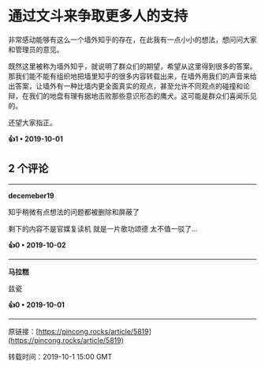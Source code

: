 # 通过文斗来争取更多人的支持 

非常感动能够有这么一个墙外知乎的存在，在此我有一点小小的想法，想问问大家和管理员的意见。

既然这里被称为墙外知乎，就说明了群众们的期望，希望从这里得到很多的答案。那我们能不能有组织地把墙里知乎的很多内容转载出来，在墙外用我们的声音来给出答案，让墙外有一种比墙内更全面真实的观点，甚至允许不同观点的碰撞和论辩，在我们的地盘有理有据地击败那些意识形态的鹰犬。这可能是群众们喜闻乐见的。

还望大家指正。

**👍1 • 2019-10-01**

## 2 个评论

---
**decemeber19**

知乎稍微有点想法的问题都被删除和屏蔽了

剩下的内容不是官媒复读机 就是一片歌功颂德 太不值一驳了... 

**👍0 • 2019-10-02**

---
**马拉糕**

兹瓷 

**👍0 • 2019-10-01**

---
原链接：[https://pincong.rocks/article/5819](https://pincong.rocks/article/5819)

转载时间：2019-10-1 15:00 GMT